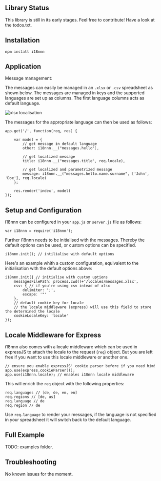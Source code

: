## Library Status

This library is still in its early stages. Feel free to contribute! Have a look at the todos.txt.


## Installation

    npm install i18nnn


## Application

Message management:

The messages can easily be managed in an <code>.xlsx</code> or <code>.csv</code> spreadsheet as
shown below. The messages are managed in keys and the supported languages are set up as columns.
The first language columns acts as default language.

![xlsx localisation](https://raw.github.com/ndrizza/i18nnn/master/i18n.png)

The messages for the appropriate language can then be used as follows:

    app.get('/', function(req, res) {
    
        var model = {
            // get message in default language
            other: i18nnn.__("messages.hello"),
    
            // get localized message
            title: i18nnn.__("messages.title", req.locale),
    
            // get localized and parametrized message
            message: i18nnn.__("messages.hello.name.surname", ['John', 'Doe'], req.locale)
        };
    
        res.render('index', model)
    });


## Setup and Configuration

i18nnn can be configured in your <code>app.js</code> or <code>server.js</code> file as follows:

    var i18nnn = require('i18nnn');

Further i18nnn needs to be initialised with the messages. Thereby the default options can be
used, or custom options can be specified.

    i18nnn.init(); // intilialise with default options

Here's an example whith a custom configuration, equivalent to the initialisation with the default
options above:

    i18nnn.init({ // initialise with custom uptions
        messagesFilePath: process.cwd()+'/locales/messages.xlsx',
        csv: { // if you're using csv intead of xlsx
            delimiter: ';',
            escape: '"'
        },
        // default cookie key for locale
        // the locale middleware (express) will use this field to store the determined the locale
        cookieLocaleKey: 'locale'
    });


## Locale Middleware for Express

i18nnn also comes with a locale middleware which can be used in expressJS to attach the locale to
the request (<code>req</code>) object. But you are left free if you want to use this locale
middleware or another one.

    // ensure you enable expressJS' cookie parser before if you need him!
    app.use(express.cookieParser());
    app.use(i18nnn.locale); // enables i18nnn locale middleware

This will enrich the <code>req</code> object with the following properties:

    req.languages // [de, de, en, en]
    req.regions // [de, us]
    req.language // de
    req.region // de

Use <code>req.language</code> to render your messages, if the language is not specified in your
spreadsheet it will switch back to the default language.

## Full Example

TODO: examples folder.


## Troubleshooting

No known issues for the moment.

